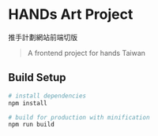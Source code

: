 # HANDs Art Project 

推手計劃網站前端切版

> A frontend project for hands Taiwan

## Build Setup

``` bash
# install dependencies
npm install

# build for production with minification
npm run build
```
